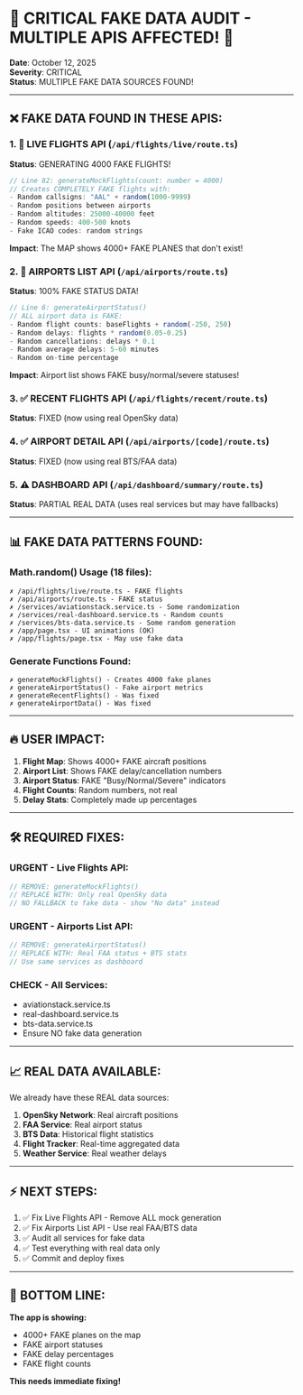 # 🚨 CRITICAL FAKE DATA AUDIT - MULTIPLE APIS AFFECTED! 🚨

**Date**: October 12, 2025  
**Severity**: CRITICAL  
**Status**: MULTIPLE FAKE DATA SOURCES FOUND!

---

## ❌ FAKE DATA FOUND IN THESE APIS:

### 1. 🚫 **LIVE FLIGHTS API** (`/api/flights/live/route.ts`)
**Status**: GENERATING 4000 FAKE FLIGHTS!
```typescript
// Line 82: generateMockFlights(count: number = 4000)
// Creates COMPLETELY FAKE flights with:
- Random callsigns: "AAL" + random(1000-9999)
- Random positions between airports
- Random altitudes: 25000-40000 feet
- Random speeds: 400-500 knots
- Fake ICAO codes: random strings
```
**Impact**: The MAP shows 4000+ FAKE PLANES that don't exist!

### 2. 🚫 **AIRPORTS LIST API** (`/api/airports/route.ts`) 
**Status**: 100% FAKE STATUS DATA!
```typescript
// Line 6: generateAirportStatus()
// ALL airport data is FAKE:
- Random flight counts: baseFlights + random(-250, 250)
- Random delays: flights * random(0.05-0.25)
- Random cancellations: delays * 0.1
- Random average delays: 5-60 minutes
- Random on-time percentage
```
**Impact**: Airport list shows FAKE busy/normal/severe statuses!

### 3. ✅ **RECENT FLIGHTS API** (`/api/flights/recent/route.ts`)
**Status**: FIXED (now using real OpenSky data)

### 4. ✅ **AIRPORT DETAIL API** (`/api/airports/[code]/route.ts`)
**Status**: FIXED (now using real BTS/FAA data)

### 5. ⚠️ **DASHBOARD API** (`/api/dashboard/summary/route.ts`)
**Status**: PARTIAL REAL DATA (uses real services but may have fallbacks)

---

## 📊 FAKE DATA PATTERNS FOUND:

### Math.random() Usage (18 files):
```
✗ /api/flights/live/route.ts - FAKE flights
✗ /api/airports/route.ts - FAKE status
✗ /services/aviationstack.service.ts - Some randomization
✗ /services/real-dashboard.service.ts - Random counts
✗ /services/bts-data.service.ts - Some random generation
✗ /app/page.tsx - UI animations (OK)
✗ /app/flights/page.tsx - May use fake data
```

### Generate Functions Found:
```
✗ generateMockFlights() - Creates 4000 fake planes
✗ generateAirportStatus() - Fake airport metrics
✗ generateRecentFlights() - Was fixed
✗ generateAirportData() - Was fixed
```

---

## 🔥 USER IMPACT:

1. **Flight Map**: Shows 4000+ FAKE aircraft positions
2. **Airport List**: Shows FAKE delay/cancellation numbers
3. **Airport Status**: FAKE "Busy/Normal/Severe" indicators
4. **Flight Counts**: Random numbers, not real
5. **Delay Stats**: Completely made up percentages

---

## 🛠️ REQUIRED FIXES:

### URGENT - Live Flights API:
```typescript
// REMOVE: generateMockFlights()
// REPLACE WITH: Only real OpenSky data
// NO FALLBACK to fake data - show "No data" instead
```

### URGENT - Airports List API:
```typescript
// REMOVE: generateAirportStatus()
// REPLACE WITH: Real FAA status + BTS stats
// Use same services as dashboard
```

### CHECK - All Services:
- aviationstack.service.ts
- real-dashboard.service.ts
- bts-data.service.ts
- Ensure NO fake data generation

---

## 📈 REAL DATA AVAILABLE:

We already have these REAL data sources:
1. **OpenSky Network**: Real aircraft positions
2. **FAA Service**: Real airport status
3. **BTS Data**: Historical flight statistics
4. **Flight Tracker**: Real-time aggregated data
5. **Weather Service**: Real weather delays

---

## ⚡ NEXT STEPS:

1. ✅ Fix Live Flights API - Remove ALL mock generation
2. ✅ Fix Airports List API - Use real FAA/BTS data
3. ✅ Audit all services for fake data
4. ✅ Test everything with real data only
5. ✅ Commit and deploy fixes

---

## 🎯 BOTTOM LINE:

**The app is showing:**
- 4000+ FAKE planes on the map
- FAKE airport statuses
- FAKE delay percentages
- FAKE flight counts

**This needs immediate fixing!**

